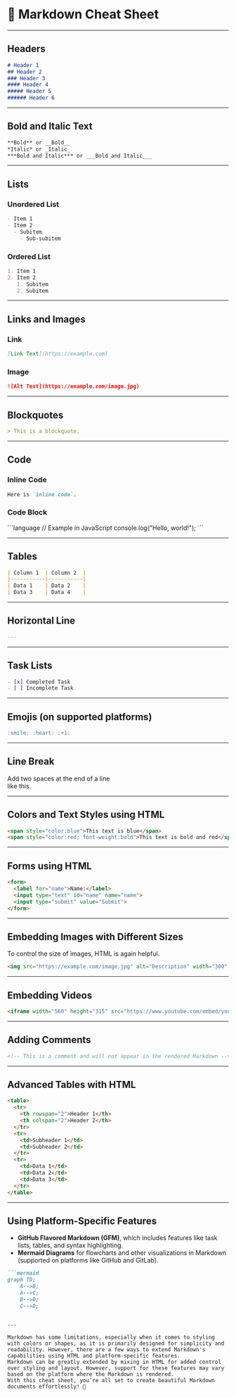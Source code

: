 # 📄 Markdown Cheat Sheet

---

## Headers
```markdown
# Header 1
## Header 2
### Header 3
#### Header 4
##### Header 5
###### Header 6
```

---

## Bold and Italic Text
```markdown
**Bold** or __Bold__
*Italic* or _Italic_
***Bold and Italic*** or ___Bold and Italic___
```

---

## Lists
### Unordered List
```markdown
- Item 1
- Item 2
  - Subitem
    - Sub-subitem
```

### Ordered List
```markdown
1. Item 1
2. Item 2
   1. Subitem
   2. Subitem
```

---

## Links and Images
### Link
```markdown
[Link Text](https://example.com)
```

### Image
```markdown
![Alt Text](https://example.com/image.jpg)
```

---

## Blockquotes
```markdown
> This is a blockquote.
```

---

## Code
### Inline Code
```markdown
Here is `inline code`.
```

### Code Block
\`\`\`language
// Example in JavaScript
console.log("Hello, world!");
\`\`\`

---

## Tables
```markdown
| Column 1  | Column 2  |
|-----------|-----------|
| Data 1    | Data 2    |
| Data 3    | Data 4    |
```

---

## Horizontal Line
```markdown
---
```

---

## Task Lists
```markdown
- [x] Completed Task
- [ ] Incomplete Task
```

---

## Emojis (on supported platforms)
```markdown
:smile: :heart: :+1:
```

---

## Line Break
Add two spaces at the end of a line  
like this.

---

## Colors and Text Styles using HTML

```markdown
<span style="color:blue">This text is blue</span>
<span style="color:red; font-weight:bold">This text is bold and red</span>
```

---

## Forms using HTML

```markdown
<form>
  <label for="name">Name:</label>
  <input type="text" id="name" name="name">
  <input type="submit" value="Submit">
</form>
```

---

## Embedding Images with Different Sizes
To control the size of images, HTML is again helpful.

```markdown
<img src="https://example.com/image.jpg" alt="Description" width="300" height="200">
```

---

##  Embedding Videos

```markdown
<iframe width="560" height="315" src="https://www.youtube.com/embed/your-video-id" frameborder="0" allowfullscreen></iframe>
```

---

## Adding Comments
```markdown
<!-- This is a comment and will not appear in the rendered Markdown -->
```

---

## Advanced Tables with HTML
```markdown
<table>
  <tr>
    <th rowspan="2">Header 1</th>
    <th colspan="2">Header 2</th>
  </tr>
  <tr>
    <td>Subheader 1</td>
    <td>Subheader 2</td>
  </tr>
  <tr>
    <td>Data 1</td>
    <td>Data 2</td>
    <td>Data 3</td>
  </tr>
</table>
```

---

## Using Platform-Specific Features

- **GitHub Flavored Markdown (GFM)**, which includes features like task lists, tables, and syntax highlighting.
- **Mermaid Diagrams** for flowcharts and other visualizations in Markdown (supported on platforms like GitHub and GitLab).

```markdown
```mermaid
graph TD;
    A-->B;
    A-->C;
    B-->D;
    C-->D;
```
```

---

Markdown has some limitations, especially when it comes to styling with colors or shapes, as it is primarily designed for simplicity and readability. However, there are a few ways to extend Markdown's capabilities using HTML and platform-specific features.
Markdown can be greatly extended by mixing in HTML for added control over styling and layout. However, support for these features may vary based on the platform where the Markdown is rendered.
With this cheat sheet, you’re all set to create beautiful Markdown documents effortlessly! 🎉
